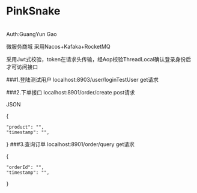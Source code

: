 # PinkSnake
<br>
Auth:GuangYun Gao

微服务商城
采用Nacos+Kafaka+RocketMQ

采用Jwt式校验，token在请求头传输，经Aop校验ThreadLocal确认登录身份后才可访问接口

###1.登陆测试用户 localhost:8903/user/loginTestUser get请求

###2.下单接口  localhost:8901/order/create  post请求

JSON

{

    "product": "",
    "timestamp": "",
}
###3.查询订单 localhost:8901/order/query get请求

{

    "orderId": "",
    "timestamp": "",
}

